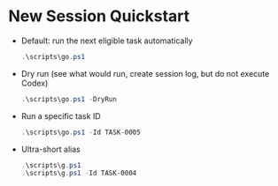 # New Session Quickstart
- Default: run the next eligible task automatically  
  ```powershell
  .\scripts\go.ps1
  ```

- Dry run (see what would run, create session log, but do not execute Codex)  
  ```powershell
  .\scripts\go.ps1 -DryRun
  ```

- Run a specific task ID  
  ```powershell
  .\scripts\go.ps1 -Id TASK-0005
  ```

- Ultra-short alias  
  ```powershell
  .\scripts\g.ps1
  .\scripts\g.ps1 -Id TASK-0004
  ```
